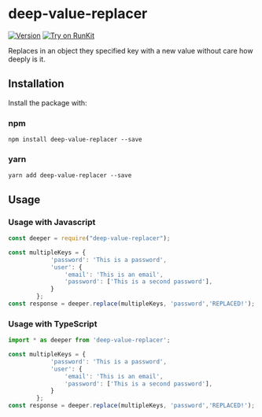 # deep-value-replacer

[![Version](https://img.shields.io/npm/v/deep-value-replacer.svg)](https://www.npmvjs.org/package/deep-value-replacer)
[![Try on RunKit](https://badge.runkitcdn.com/deep-value-replacer.svg)](https://runkit.com/npm/deep-value-replacer)

Replaces in an object they specified key with a new value without care how deeply is it.


## Installation

Install the package with:
### npm
    npm install deep-value-replacer --save
### yarn 
    yarn add deep-value-replacer --save
## Usage
### Usage with Javascript
``` js
const deeper = require("deep-value-replacer");

const multipleKeys = {
            'password': 'This is a password',
            'user': {
                'email': 'This is an email',
                'password': ['This is a second password'],
            }
        };
const response = deeper.replace(multipleKeys, 'password','REPLACED!');
```

### Usage with TypeScript


```ts
import * as deeper from 'deep-value-replacer';

const multipleKeys = {
            'password': 'This is a password',
            'user': {
                'email': 'This is an email',
                'password': ['This is a second password'],
            }
        };
const response = deeper.replace(multipleKeys, 'password','REPLACED!');
```
